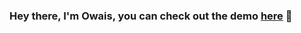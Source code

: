 ### Hey there, I'm Owais, you can check out the demo [here][portfolio] 👋



[portfolio]: https://oowais.github.io/
